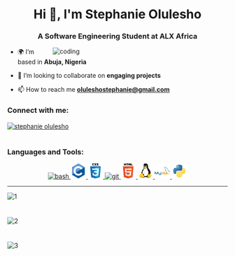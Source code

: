 <h1 align="center">Hi 👋, I'm Stephanie Olulesho</h1>
<h3 align="center">A Software Engineering Student at ALX Africa</h3>
<img align="right" alt="coding" width="400" src="https://img.freepik.com/free-vector/cute-girl-hacker-operating-laptop-cartoon-vector-icon-illustration-people-technology-isolated-flat_138676-9487.jpg?w=740&t=st=1707243561~exp=1707244161~hmac=0b0ef30d5cc9530328ded3cb6d0afc71ea73984864b99171615c3839a442770f" >

- 🌍 I’m based in **Abuja, Nigeria**

- 👯 I’m looking to collaborate on **engaging projects**

- 📫 How to reach me **oluleshostephanie@gmail.com**


<h3 align="left">Connect with me:</h3>
<p align="left">
<a href="https://linkedin.com/in/stephanie olulesho" target="blank"><img align="center" src="https://raw.githubusercontent.com/rahuldkjain/github-profile-readme-generator/master/src/images/icons/Social/linked-in-alt.svg" alt="stephanie olulesho" height="30" width="40" /></a>
</p>

#

<h3 align="left">Languages and Tools:</h3>
<p align="center"> 
  <a href="https://www.gnu.org/software/bash/" target="_blank" rel="noreferrer"> 
    <img src="https://www.vectorlogo.zone/logos/gnu_bash/gnu_bash-icon.svg" alt="bash" width="35px" /> 
  </a> 
  <a href="https://www.cprogramming.com/" target="_blank" rel="noreferrer"> 
    <img src="https://raw.githubusercontent.com/devicons/devicon/master/icons/c/c-original.svg" alt="c" width="35px"/> 
  </a> 
  <a href="https://www.w3schools.com/css/" target="_blank" rel="noreferrer"> 
    <img src="https://raw.githubusercontent.com/devicons/devicon/master/icons/css3/css3-original-wordmark.svg" alt="css3" width="35px"/> 
  </a> 
  <a href="https://git-scm.com/" target="_blank" rel="noreferrer"> 
    <img src="https://www.vectorlogo.zone/logos/git-scm/git-scm-icon.svg" alt="git" width="35px"/> 
  </a> 
  <a href="https://www.w3.org/html/" target="_blank" rel="noreferrer"> 
    <img src="https://raw.githubusercontent.com/devicons/devicon/master/icons/html5/html5-original-wordmark.svg" alt="html5" width="35px"/> 
  </a> 
  <a href="https://www.linux.org/" target="_blank" rel="noreferrer"> 
    <img src="https://raw.githubusercontent.com/devicons/devicon/master/icons/linux/linux-original.svg" alt="linux" width="35px"/> 
  </a> 
  <a href="https://www.mysql.com/" target="_blank" rel="noreferrer"> 
    <img src="https://raw.githubusercontent.com/devicons/devicon/master/icons/mysql/mysql-original-wordmark.svg" alt="mysql" width="35px"/> 
  </a> 
  <a href="https://www.python.org" target="_blank" rel="noreferrer"> 
    <img src="https://raw.githubusercontent.com/devicons/devicon/master/icons/python/python-original.svg" alt="python"width="35px"/> 
  </a> 
</p>

---


![1](https://github-readme-stats.vercel.app/api/top-langs?username=stephieo&show_icons=true&theme=midnight-purple&locale=en&layout=compact)

#
![2](https://github-readme-stats.vercel.app/api?username=stephieo&show_icons=true&theme=midnight-purple&locale=en)
#
![3](https://github-readme-streak-stats.herokuapp.com/?user=stephieo&theme=midnight-purple)


<!--
<p align="centre">
  <a>
    <img  src="https://github-readme-stats.vercel.app/api/top-langs?username=stephieo&show_icons=true&theme=midnight-purple&locale=en&layout=compact" alt="stephieo" /> 
  </a>
</p>

<p align="centre">
  <a>
    <img  height=" 180em" align="centre" src="https://github-readme-stats.vercel.app/api?username=stephieo&show_icons=true&theme=midnight-purple&locale=en&layout=compact" alt="stephieo"  />
      <img height="180em" width= 50% align="center" src="https://github-readme-streak-stats.herokuapp.com/?user=stephieo&theme=midnight-purple" alt="stephieo" style="margin-top:0;"/>    
  </a>
</p>
-->
